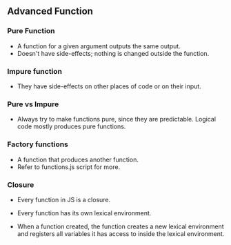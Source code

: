 ## Advanced Function

### Pure Function

- A function for a given argument outputs the same output.
- Doesn't have side-effects; nothing is changed outside the function.

### Impure function

- They have side-effects on other places of code or on their input.

### Pure vs Impure

- Always try to make functions pure, since they are predictable. Logical code mostly produces pure functions.

### Factory functions

- A function that produces another function.
- Refer to functions.js script for more.

### Closure

- Every function in JS is a closure.
- Every function has its own lexical environment. 

- When a function created, the function creates a new lexical environment and registers all variables it has access to inside the lexical environment.